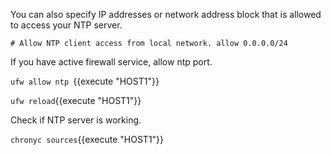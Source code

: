 You can also specify IP addresses or network address block that is allowed to access your NTP server.

`# Allow NTP client access from local network.
allow 0.0.0.0/24`

If you have active firewall service, allow ntp port.

`ufw allow ntp `{{execute "HOST1"}}

`ufw reload`{{execute "HOST1"}}

Check if NTP server is working.

`chronyc sources`{{execute "HOST1"}}
